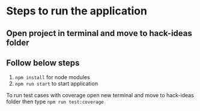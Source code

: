 # Steps to run the application

## Open project in terminal and move to hack-ideas folder

## Follow below steps

1. `npm install` for node modules 
2. `npm run start` to start application

To run test cases with coverage open new terminal and move to hack-ideas folder then type
`npm run test:coverage`
